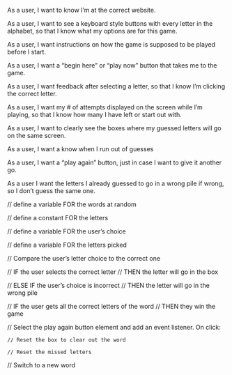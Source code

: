 As a user, I want to know I’m at the correct website.

As a user, I want to see a keyboard style buttons with every letter in the alphabet, so that I know what my options are for this game.

As a user, I want instructions on how the game is supposed to be played before I start.

As a user, I want a “begin here” or “play now” button that takes me to the game.

As a user, I want feedback after selecting a letter, so that I know I’m clicking the correct letter.

As a user, I want my # of attempts displayed on the screen while I’m playing, so that I know how many I have left or start out with.

As a user, I want to clearly see the boxes where my guessed letters will go on the same screen.

As a user, I want a know when I run out of guesses

As a user, I want a “play again” button, just in case I want to give it another go.

As a user I want the letters I already guessed to go in a wrong pile if wrong, so I don’t guess the same one.

// define a variable FOR the words at random

// define a constant FOR the letters

// define a variable FOR the user’s choice

// define a variable FOR the letters picked


// Compare the user’s letter choice to the correct one

// IF the user selects the correct letter
	// THEN the letter will go in the box
 
// ELSE IF the user’s choice is incorrect 
	// THEN the letter will go in the wrong pile
 
// IF the user gets all the correct letters of the word 
	// THEN they win the game


// Select the play again button element and add an event listener. On click:
    
    // Reset the box to clear out the word
    
    // Reset the missed letters
   
   // Switch to a new word
